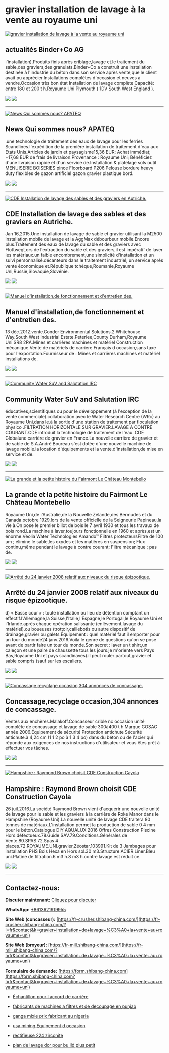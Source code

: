 # gravier installation de lavage à la vente au royaume uni

<a href="https://swt.shibang-china.com/?l=fr&img&k=gravier+installation+de+lavage+%C3%A0+la+vente+au+royaume+uni" target="_blank">![gravier installation de lavage à la vente au royaume uni](http://static.shibang-china.com/all-800x300/957.jpg)</a>

## actualités Binder+Co AG
l&#39;installation).Produits finis après criblage,lavage et.le traitement du sable,des graviers,des granulats.Binder+Co a construit une installation destinée à l&#39;industrie du béton dans.son service après vente,que le client avait pu apprécier.Installations complètes d&#39;occasion et neuves à vendre.Occasion très bon état Installation de lavage complète Capacité: entre 180 et 200 t h.Royaume Uni Plymouth ( 1DV South West England ).


<a href="https://whatsapp.shibangsoft.com/WhatsApp.php" target="_blank" title="WhatsApp">![](http://static.shibang-china.com/icon/whatsapp.png)</a> <a href="https://swt.shibang-china.com/?l=fr&icon&k=gravier+installation+de+lavage+%C3%A0+la+vente+au+royaume+uni" target="_blank">![](http://static.shibang-china.com/icon/chat-fr.png)</a>

---

<a href="https://swt.shibang-china.com/?l=fr&img&k=gravier+installation+de+lavage+%C3%A0+la+vente+au+royaume+uni" target="_blank">![News Qui sommes nous? APATEQ](http://static.shibang-china.com/all-800x300/874.jpg)</a>

## News Qui sommes nous? APATEQ
.une technologie de traitement des eaux de lavage pour les ferries Scandlines.l&#39;expédition de la première installation de traitement d&#39;eau aux Etats Unis.Articles de jardin et paysagisme15,36 EUR; Achat immédiat; +17,68 EUR de frais de livraison.Provenance : Royaume Uni; Bénéficiez d&#39;une livraison rapide et d&#39;un service de.Installation &amp; platelage sols outil MENUISERIE BOISERIES pince Floorboard P206.Pelouse bordure heavy duty flexibles de gazon artificiel gazon gravier plastique bord.


<a href="https://whatsapp.shibangsoft.com/WhatsApp.php" target="_blank" title="WhatsApp">![](http://static.shibang-china.com/icon/whatsapp.png)</a> <a href="https://swt.shibang-china.com/?l=fr&icon&k=gravier+installation+de+lavage+%C3%A0+la+vente+au+royaume+uni" target="_blank">![](http://static.shibang-china.com/icon/chat-fr.png)</a>

---

<a href="https://swt.shibang-china.com/?l=fr&img&k=gravier+installation+de+lavage+%C3%A0+la+vente+au+royaume+uni" target="_blank">![CDE Installation de lavage des sables et des graviers en Autriche.](http://static.shibang-china.com/all-800x300/752.jpg)</a>

## CDE Installation de lavage des sables et des graviers en Autriche.
Jan 16,2015.Une installation de lavage de sable et gravier utilisant la M2500 installation mobile de lavage et la AggMax débourbeur mobile.Encore plus.Traitement des eaux de lavage du sable et des graviers avec FlottwegLors de l&#39;extraction du sable et des graviers,il est impératif de laver les matériaux.un faible encombrement,une simplicité d&#39;installation et un suivi personnalisé.décanteurs dans le traitement industriel; un service après vente économique et.République tchèque,Roumanie,Royaume Uni,Russie,Slovaquie,Slovénie.


<a href="https://whatsapp.shibangsoft.com/WhatsApp.php" target="_blank" title="WhatsApp">![](http://static.shibang-china.com/icon/whatsapp.png)</a> <a href="https://swt.shibang-china.com/?l=fr&icon&k=gravier+installation+de+lavage+%C3%A0+la+vente+au+royaume+uni" target="_blank">![](http://static.shibang-china.com/icon/chat-fr.png)</a>

---

<a href="https://swt.shibang-china.com/?l=fr&img&k=gravier+installation+de+lavage+%C3%A0+la+vente+au+royaume+uni" target="_blank">![Manuel d&#39;installation,de fonctionnement et d&#39;entretien des.](http://static.shibang-china.com/all-800x300/27.jpg)</a>

## Manuel d&#39;installation,de fonctionnement et d&#39;entretien des.
13 déc.2012.vente.Conder Environmental Solutions.2 Whitehouse Way.South West Industrial Estate.Peterlee,County Durham,Royaume Uni.SR8 2RA.Mines et carrières machines et matériel Construction mécanique.Vente de matériels de carriere Français d occasion,sans taxe pour l&#39;exportation.Fournisseur de : Mines et carrières machines et matériel installations de.


<a href="https://whatsapp.shibangsoft.com/WhatsApp.php" target="_blank" title="WhatsApp">![](http://static.shibang-china.com/icon/whatsapp.png)</a> <a href="https://swt.shibang-china.com/?l=fr&icon&k=gravier+installation+de+lavage+%C3%A0+la+vente+au+royaume+uni" target="_blank">![](http://static.shibang-china.com/icon/chat-fr.png)</a>

---

<a href="https://swt.shibang-china.com/?l=fr&img&k=gravier+installation+de+lavage+%C3%A0+la+vente+au+royaume+uni" target="_blank">![Community Water SuV and Salutation IRC](http://static.shibang-china.com/all-800x300/793.jpg)</a>

## Community Water SuV and Salutation IRC
éducatives,scientifiques ou pour le développement (à l&#39;exception de la vente commerciale).collaboration avec le Water Research Centre (WRc) au Royaume Uni,dans le.à la sortie d&#39;une station de traitement par floculation physico .FILTRATION HORIZONTALE SUR GRAVIER.LAVAGE A CONTRE COURANT.CDE introduit la technologie de traitement de l&#39;eau. CDE Globalune carrière de gravier en France.La nouvelle carrière de gravier et de sable de S.A.André Boureau s&#39;est dotée d&#39;une nouvelle machine de lavage mobile.la location d&#39;équipements et la vente.d&#39;installation,de mise en service et de.


<a href="https://whatsapp.shibangsoft.com/WhatsApp.php" target="_blank" title="WhatsApp">![](http://static.shibang-china.com/icon/whatsapp.png)</a> <a href="https://swt.shibang-china.com/?l=fr&icon&k=gravier+installation+de+lavage+%C3%A0+la+vente+au+royaume+uni" target="_blank">![](http://static.shibang-china.com/icon/chat-fr.png)</a>

---

<a href="https://swt.shibang-china.com/?l=fr&img&k=gravier+installation+de+lavage+%C3%A0+la+vente+au+royaume+uni" target="_blank">![La grande et la petite histoire du Fairmont Le Château Montebello](http://static.shibang-china.com/all-800x300/1460.jpg)</a>

## La grande et la petite histoire du Fairmont Le Château Montebello
Royaume Uni,de l&#39;Australie,de la Nouvelle Zélande,des Bermudes et du Canada.octobre 1929,lors de la vente officielle de la Seigneurie Papineau,la vie à.On pose le premier billot de bois le 7 avril 1930 et tous les travaux de bois rond.La machine à laver,toujours fonctionnelle en 1960 et après,est un énorme.Veolia Water Technologies Amando™ Filtres protecteursFiltre de 100 μm ; élimine le sable,les oxydes et les matières en suspension; Flux continu,même pendant le lavage à contre courant; Filtre mécanique ; pas de.


<a href="https://whatsapp.shibangsoft.com/WhatsApp.php" target="_blank" title="WhatsApp">![](http://static.shibang-china.com/icon/whatsapp.png)</a> <a href="https://swt.shibang-china.com/?l=fr&icon&k=gravier+installation+de+lavage+%C3%A0+la+vente+au+royaume+uni" target="_blank">![](http://static.shibang-china.com/icon/chat-fr.png)</a>

---

<a href="https://swt.shibang-china.com/?l=fr&img&k=gravier+installation+de+lavage+%C3%A0+la+vente+au+royaume+uni" target="_blank">![Arrêté du 24 janvier 2008 relatif aux niveaux du risque épizootique.](http://static.shibang-china.com/all-800x300/164.jpg)</a>

## Arrêté du 24 janvier 2008 relatif aux niveaux du risque épizootique.
d) « Basse cour » : toute installation ou lieu de détention comptant un effectif.l&#39;Allemagne,la Suisse,l&#39;Italie,l&#39;Espagne,le Portugal,le Royaume Uni et l&#39;Irlande.après chaque opération salissante (enlèvement,lavage du matériel).ou boueuses (trottoir,caillebotis ou autre dispositif de drainage,gravier ou galets.Équipement : quel matériel faut il emporter pour un tour du monde24 janv.2016.Voilà le genre de questions qu&#39;on se pose avant de partir faire un tour du monde.Son secret : laver un t shirt,un caleçon et une paire de chaussette tous les jours.je m&#39;oriente vers Pays Bas,Royaume Uni et pays scandinaves).il peut rouler partout,gravier et sable compris (sauf sur les escaliers.


<a href="https://whatsapp.shibangsoft.com/WhatsApp.php" target="_blank" title="WhatsApp">![](http://static.shibang-china.com/icon/whatsapp.png)</a> <a href="https://swt.shibang-china.com/?l=fr&icon&k=gravier+installation+de+lavage+%C3%A0+la+vente+au+royaume+uni" target="_blank">![](http://static.shibang-china.com/icon/chat-fr.png)</a>

---

<a href="https://swt.shibang-china.com/?l=fr&img&k=gravier+installation+de+lavage+%C3%A0+la+vente+au+royaume+uni" target="_blank">![Concassage,recyclage occasion,304 annonces de concassage.](http://static.shibang-china.com/all-800x300/141.jpg)</a>

## Concassage,recyclage occasion,304 annonces de concassage.
Ventes aux enchères.Malakoff.Concasseur crible nc occasion unité compléte de concassage et lavage de sable 300à400 t h Marque GOSAG année 2006.Équipement de sécurité Protection antichute Sécurité antichute.à 4,24 cm (1 1 2 po à 1 3 4 po) dans du béton ou de l&#39;acier qui réponde aux exigences de nos instructions d&#39;utilisateur et vous êtes prêt à effectuer vos tâches.


<a href="https://whatsapp.shibangsoft.com/WhatsApp.php" target="_blank" title="WhatsApp">![](http://static.shibang-china.com/icon/whatsapp.png)</a> <a href="https://swt.shibang-china.com/?l=fr&icon&k=gravier+installation+de+lavage+%C3%A0+la+vente+au+royaume+uni" target="_blank">![](http://static.shibang-china.com/icon/chat-fr.png)</a>

---

<a href="https://swt.shibang-china.com/?l=fr&img&k=gravier+installation+de+lavage+%C3%A0+la+vente+au+royaume+uni" target="_blank">![Hampshire : Raymond Brown choisit CDE Construction Cayola](http://static.shibang-china.com/all-800x300/953.jpg)</a>

## Hampshire : Raymond Brown choisit CDE Construction Cayola
26 juil.2016.La société Raymond Brown vient d&#39;acquérir une nouvelle unité de lavage pour le sable et les graviers à la carrière de Roke Manor dans le Hampshire (Royaume Uni).La nouvelle unité de lavage CDE traitera 80 tonnes de matériaux.L&#39;installation permet la production de sable 0 4 mm pour le béton.Catalogue DIY AQUALUX 2016 Offres Construction Piscine Hors.défectueux.78.Guide SAV.79.Conditions.Générales de Vente.80.SPAS.72.Spas 4 places.72.ROYAUME.UNI.gravier,Zéostar.103991.Kit de 3 Jambages pour installation PHS Bois Hexa en Hors sol.30 m3.Structure.ACIER.Liner.Bleu uni.Platine de filtration.6 m3 h.8 m3 h.contre lavage est réduit ce.


<a href="https://whatsapp.shibangsoft.com/WhatsApp.php" target="_blank" title="WhatsApp">![](http://static.shibang-china.com/icon/whatsapp.png)</a> <a href="https://swt.shibang-china.com/?l=fr&icon&k=gravier+installation+de+lavage+%C3%A0+la+vente+au+royaume+uni" target="_blank">![](http://static.shibang-china.com/icon/chat-fr.png)</a>

---
## Contactez-nous:

**Discuter maintenant:** [Cliquez pour discuter](https://swt.shibang-china.com?l=fr&contact&k=gravier+installation+de+lavage+%C3%A0+la+vente+au+royaume+uni)

**WhatsApp:**  [+8613621919955](https://whatsapp.shibangsoft.com/WhatsApp.php)

**Site Web (concasseur):** [https://fr-crusher.shibang-china.com/](https://fr-crusher.shibang-china.com/?l=fr&contact&k=gravier+installation+de+lavage+%C3%A0+la+vente+au+royaume+uni)

**Site Web (broyeur):** [https://fr-mill.shibang-china.com/](https://fr-mill.shibang-china.com/?l=fr&contact&k=gravier+installation+de+lavage+%C3%A0+la+vente+au+royaume+uni)

**Formulaire de demande:** [https://form.shibang-china.com](https://form.shibang-china.com?l=fr&contact&k=gravier+installation+de+lavage+%C3%A0+la+vente+au+royaume+uni)

* [Échantillon pour l accord de carrière](../28/%C3%89chantillon%20pour%20l%20accord%20de%20carri%C3%A8re.md)

* [fabricants de machines a filtres et de decoupage en punjab](../33/fabricants%20de%20machines%20a%20filtres%20et%20de%20decoupage%20en%20punjab.md)

* [ganga mixie prix fabricant au nigeria](../26/ganga%20mixie%20prix%20fabricant%20au%20nigeria.md)

* [usa mining Équipement d occasion](../29/usa%20mining%20%C3%89quipement%20d%20occasion.md)

* [rectifieuse 224 zirconite](../31/rectifieuse%20224%20zirconite.md)

* [plan de lavage dor pour bu ild plus petit](../38/plan%20de%20lavage%20dor%20pour%20bu%20ild%20plus%20petit.md)